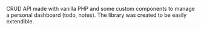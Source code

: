 CRUD API made with vanilla PHP and some custom components to manage a personal dashboard (todo, notes). The library was created to be easily extendible.
